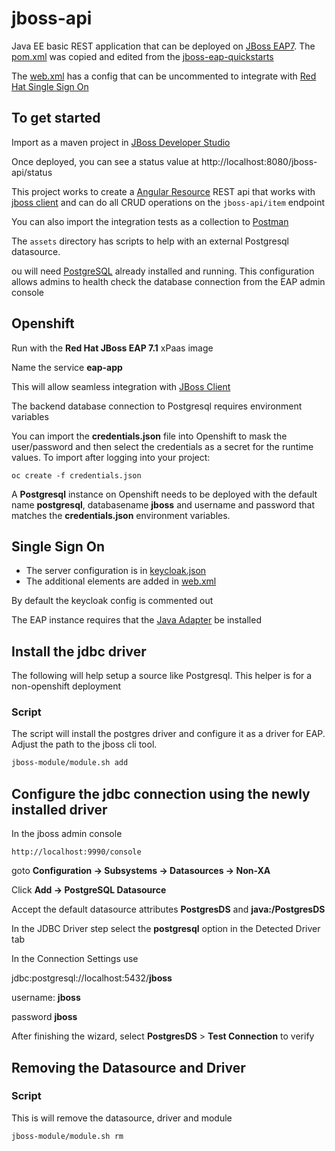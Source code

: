 # jboss-api

Java EE basic REST application that can be deployed on [JBoss EAP7](https://developers.redhat.com/products/eap/download/).  The [pom.xml](https://github.com/mechevarria/jboss-api/blob/master/pom.xml) was copied and edited from the [jboss-eap-quickstarts](https://github.com/jboss-developer/jboss-eap-quickstarts)

The [web.xml](https://github.com/mechevarria/jboss-api/blob/master/src/main/webapp/WEB-INF/web.xml) has a config that can be uncommented to integrate with [Red Hat Single Sign On](https://access.redhat.com/products/red-hat-single-sign-on)

## To get started
Import as a maven project in [JBoss Developer Studio](https://www.redhat.com/en/technologies/jboss-middleware/developer-studio)

Once deployed, you can see a status value at
http://localhost:8080/jboss-api/status

This project works to create a [Angular Resource](https://docs.angularjs.org/api/ngResource/service/$resource) REST api that works with [jboss client](https://github.com/mechevarria/jboss-client) and can do all CRUD operations on the `jboss-api/item` endpoint

You can also import the integration tests as a collection to [Postman](https://www.getpostman.com/)

The `assets` directory has scripts to help with an external Postgresql datasource.

ou will need [PostgreSQL](https://www.postgresql.org/) already installed and running.  This configuration allows admins to health check the database connection from the EAP admin console

## Openshift

Run with the **Red Hat JBoss EAP 7.1** xPaas image

Name the service **eap-app**

This will allow seamless integration with [JBoss Client](https://github.com/mechevarria/jboss-client)

The backend database connection to Postgresql requires environment variables

You can import the **credentials.json** file into Openshift to mask the user/password and then select the credentials as a secret for the runtime values. To import after logging into your project:

`oc create -f credentials.json`

A **Postgresql** instance on Openshift needs to be deployed with the default name **postgresql**, databasename **jboss** and username and password that matches the **credentials.json** environment variables.

## Single Sign On
* The server configuration is in [keycloak.json](https://github.com/mechevarria/jboss-api/blob/sso/src/main/webapp/WEB-INF/keycloak.json)
* The additional elements are added in [web.xml](https://github.com/mechevarria/jboss-api/blob/sso/src/main/webapp/WEB-INF/web.xml)

By default the keycloak config is commented out

The EAP instance requires that the [Java Adapter](https://keycloak.gitbooks.io/documentation/securing_apps/topics/oidc/java/jboss-adapter.html) be installed

## Install the jdbc driver
The following will help setup a source like Postgresql. This helper is for a non-openshift deployment

### Script
The script will install the postgres driver and configure it as a driver for EAP.  Adjust the path to the jboss cli tool.

```bash
jboss-module/module.sh add
``````

## Configure the jdbc connection using the newly installed driver
In the jboss admin console

`http://localhost:9990/console`

goto **Configuration -> Subsystems -> Datasources -> Non-XA**

Click **Add -> PostgreSQL Datasource**

Accept the default datasource attributes **PostgresDS** and **java:/PostgresDS**

In the JDBC Driver step select the **postgresql** option in the Detected Driver tab

In the Connection Settings use

jdbc:postgresql://localhost:5432/**jboss**

username: **jboss**

password **jboss**

After finishing the wizard, select **PostgresDS** > **Test Connection** to verify


## Removing the Datasource and Driver

### Script
This is will remove the datasource, driver and module

```bash
jboss-module/module.sh rm
``````


